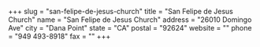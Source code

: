 +++
slug = "san-felipe-de-jesus-church"
title = "San Felipe de Jesus Church"
name = "San Felipe de Jesus Church"
address = "26010 Domingo Ave"
city = "Dana Point"
state = "CA"
postal = "92624"
website = ""
phone = "949 493-8918"
fax = ""
+++
